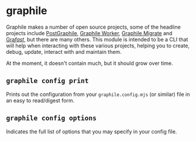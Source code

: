 # graphile

Graphile makes a number of open source projects, some of the headline projects
include [PostGraphile](https://postgraphile.org),
[Graphile Worker](https://github.com/graphile/worker),
[Graphile Migrate](https://github.com/graphile/migrate) and
[Gra*fast*](https://grafast.org), but there are many others. This module is
intended to be a CLI that will help when interacting with these various
projects, helping you to create, debug, update, interact with and maintain them.

At the moment, it doesn't contain much, but it should grow over time.

## `graphile config print`

Prints out the configuration from your `graphile.config.mjs` (or similar) file
in an easy to read/digest form.

## `graphile config options`

Indicates the full list of options that you may specify in your config file.
